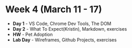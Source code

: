 # Week 4 (March 11 - 17)
* **Day 1** - VS Code, Chrome Dev Tools, The DOM
* **Day 2** - What To Expect(Kristin), Markdown, exercises
* **HW** - Pet Adoption
* **Lab Day** - Wireframes, Github Projects, exercises